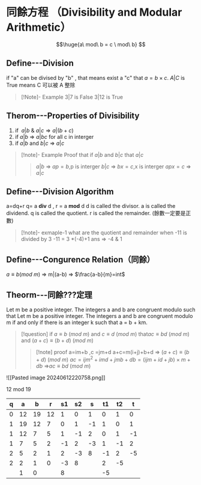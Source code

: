 # 同餘方程 （Divisibility and Modular Arithmetic）
$$\huge{a\ mod\ b = c \ mod\  b} $$
## Define---Division
if "a" can be divised by "b" , that means exist  a "c" that $a=b\times c$.
$A|C$ is True means  C 可以被 A 整除

> [!Note]- Example
> $3|7$ is False
> $3|12$ is True

## Therom---Properties of Divisibility
1. if $\ a|b\ \& \ a|c \Rightarrow a|(b+c)$
2. if $a|b$ => $a|bc$  for all c in interger
3. if $a|b$ and $b|c$ => $a|c$

> [!note]- Example
> Proof that if $a|b$ and $b|c$ that $a|c$
> >$a|b$ => $ap =b$,p is interger
> > $b|c$ => $bx=c$,x is interger
> > $apx=c$ => $a|c$  

## Define---Division Algorithm
a=dq+r
q= a **div** d , r = a **mod** d
d is called the divisor.
a is called the dividend.
q is called the quotient.
r is called the remainder. (餘數一定要是正數)

> [!note]- exmaple-1
> what are the quotient and remainder when -11 is divided by 3
> -11 = 3 \*(-4)+1
> ans => -4 & 1

## Define---Congurence Relation（同餘）
$a\equiv b(mod\ m)$ => m|(a-b) => $\frac{a-b}{m}=int$
## Theorm---同餘???定理
Let m be a positive integer. The integers a and b are congruent modulo such that Let m be a positive integer. The integers a and b are congruent modulo m if and only if there is an integer k such that a = b + km.


> [!question] if $a\equiv b\ (mod\ m)$ and $c\equiv d\ (mod\ m)$ that$ac\equiv bd\ (mod\ m)$ and $(a+c)\equiv (b+d)\ (mod\ m)$
>  > [!note] proof
>  >  a=im+b ,c =jm+d
>  >  a+c=m(i+j)+b+d => $(a+c)\equiv (b+d)\ (mod\ m)$
>  >  $ac=ijm^2+imd+jmb+db=(ijm+id+jb)\times m+db$
>  >  =>$ac\equiv bd\ (mod\ m)$

![[Pasted image 20240612220758.png]]

12 mod 19

| q   | a   | b   | r   | s1  | s2  | s   | t1  | t2  | t   |
| --- | --- | --- | --- | --- | --- | --- | --- | --- | --- |
| 0   | 12  | 19  | 12  | 1   | 0   | 1   | 0   | 1   | 0   |
| 1   | 19  | 12  | 7   | 0   | 1   | -1  | 1   | 0   | 1   |
| 1   | 12  | 7   | 5   | 1   | -1  | 2   | 0   | 1   | -1  |
| 1   | 7   | 5   | 2   | -1  | 2   | -3  | 1   | -1  | 2   |
| 2   | 5   | 2   | 1   | 2   | -3  | 8   | -1  | 2   | -5  |
| 2   | 2   | 1   | 0   | -3  | 8   |     | 2   | -5  |     |
|     | 1   | 0   |     | 8   |     |     | -5  |     |     |
